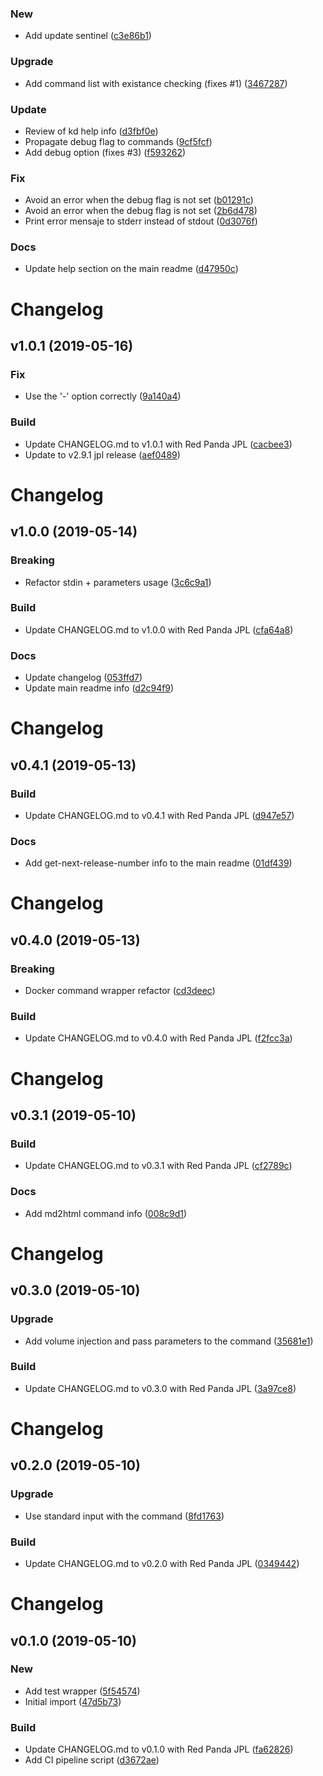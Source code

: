 ### New

* Add update sentinel ([c3e86b1](https://github.com:kairops/docker-command-launcher/commit/c3e86b1))

### Upgrade

* Add command list with existance checking (fixes #1) ([3467287](https://github.com:kairops/docker-command-launcher/commit/3467287))

### Update

* Review of kd help info ([d3fbf0e](https://github.com:kairops/docker-command-launcher/commit/d3fbf0e))
* Propagate debug flag to commands ([9cf5fcf](https://github.com:kairops/docker-command-launcher/commit/9cf5fcf))
* Add debug option (fixes #3) ([f593262](https://github.com:kairops/docker-command-launcher/commit/f593262))

### Fix

* Avoid an error when the debug flag is not set ([b01291c](https://github.com:kairops/docker-command-launcher/commit/b01291c))
* Avoid an error when the debug flag is not set ([2b6d478](https://github.com:kairops/docker-command-launcher/commit/2b6d478))
* Print error mensaje to stderr instead of stdout ([0d3076f](https://github.com:kairops/docker-command-launcher/commit/0d3076f))

### Docs

* Update help section on the main readme ([d47950c](https://github.com:kairops/docker-command-launcher/commit/d47950c))

# Changelog

## v1.0.1 (2019-05-16)

### Fix

* Use the '-' option correctly ([9a140a4](https://github.com:kairops/docker-command-launcher/commit/9a140a4))

### Build

* Update CHANGELOG.md to v1.0.1 with Red Panda JPL ([cacbee3](https://github.com:kairops/docker-command-launcher/commit/cacbee3))
* Update to v2.9.1 jpl release ([aef0489](https://github.com:kairops/docker-command-launcher/commit/aef0489))

# Changelog

## v1.0.0 (2019-05-14)

### Breaking

* Refactor stdin + parameters usage ([3c6c9a1](https://github.com:kairops/docker-command-launcher/commit/3c6c9a1))

### Build

* Update CHANGELOG.md to v1.0.0 with Red Panda JPL ([cfa64a8](https://github.com:kairops/docker-command-launcher/commit/cfa64a8))

### Docs

* Update changelog ([053ffd7](https://github.com:kairops/docker-command-launcher/commit/053ffd7))
* Update main readme info ([d2c94f9](https://github.com:kairops/docker-command-launcher/commit/d2c94f9))

# Changelog

## v0.4.1 (2019-05-13)

### Build

* Update CHANGELOG.md to v0.4.1 with Red Panda JPL ([d947e57](https://github.com:kairops/docker-command-launcher/commit/d947e57))

### Docs

* Add get-next-release-number info to the main readme ([01df439](https://github.com:kairops/docker-command-launcher/commit/01df439))

# Changelog

## v0.4.0 (2019-05-13)

### Breaking

* Docker command wrapper refactor ([cd3deec](https://github.com:kairops/docker-command-launcher/commit/cd3deec))

### Build

* Update CHANGELOG.md to v0.4.0 with Red Panda JPL ([f2fcc3a](https://github.com:kairops/docker-command-launcher/commit/f2fcc3a))

# Changelog

## v0.3.1 (2019-05-10)

### Build

* Update CHANGELOG.md to v0.3.1 with Red Panda JPL ([cf2789c](https://github.com:kairops/docker-command-launcher/commit/cf2789c))

### Docs

* Add md2html command info ([008c9d1](https://github.com:kairops/docker-command-launcher/commit/008c9d1))

# Changelog

## v0.3.0 (2019-05-10)

### Upgrade

* Add volume injection and pass parameters to the command ([35681e1](https://github.com:kairops/docker-command-launcher/commit/35681e1))

### Build

* Update CHANGELOG.md to v0.3.0 with Red Panda JPL ([3a97ce8](https://github.com:kairops/docker-command-launcher/commit/3a97ce8))

# Changelog

## v0.2.0 (2019-05-10)

### Upgrade

* Use standard input with the command ([8fd1763](https://github.com:kairops/docker-command-launcher/commit/8fd1763))

### Build

* Update CHANGELOG.md to v0.2.0 with Red Panda JPL ([0349442](https://github.com:kairops/docker-command-launcher/commit/0349442))

# Changelog

## v0.1.0 (2019-05-10)

### New

* Add test wrapper ([5f54574](https://github.com:kairops/docker-command-launcher/commit/5f54574))
* Initial import ([47d5b73](https://github.com:kairops/docker-command-launcher/commit/47d5b73))

### Build

* Update CHANGELOG.md to v0.1.0 with Red Panda JPL ([fa62826](https://github.com:kairops/docker-command-launcher/commit/fa62826))
* Add CI pipeline script ([d3672ae](https://github.com:kairops/docker-command-launcher/commit/d3672ae))


